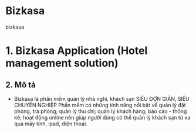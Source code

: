 # Bizkasa
bizkasa
# 1. Bizkasa Application (Hotel management solution)
## 2. Mô tả
- Bizkasa là phần mềm quản lý nhà nghỉ, khách sạn SIÊU ĐƠN GIẢN, SIÊU CHUYÊN NGHIỆP
Phần mềm có những tính năng nổi bật về quản lý đặt phòng, trả phòng; quản lý thu chi; quản lý khách hàng; báo cáo - thống kê; hoạt động online nên giúp người dùng có thể quản lý khách sạn từ xa qua máy tính, ipad, điện thoại.
